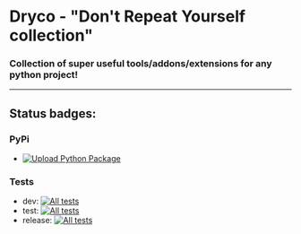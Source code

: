 # Dryco - "Don't Repeat Yourself collection"

### Collection of super useful tools/addons/extensions for any python project!

---

## Status badges:

### PyPi
- [![Upload Python Package](https://github.com/v1a0/dryco/actions/workflows/pypi_publish.yml/badge.svg)](https://github.com/v1a0/dryco/actions/workflows/pypi_publish.yml)

### Tests
- dev: [![All tests](https://github.com/v1a0/dryco/actions/workflows/all_tests.yml/badge.svg?branch=dev&event=push)](https://github.com/v1a0/dryco/actions/workflows/all_tests.yml)
- test: [![All tests](https://github.com/v1a0/dryco/actions/workflows/all_tests.yml/badge.svg?branch=test&event=push)](https://github.com/v1a0/dryco/actions/workflows/all_tests.yml)
- release: [![All tests](https://github.com/v1a0/dryco/actions/workflows/all_tests.yml/badge.svg?branch=release&event=push)](https://github.com/v1a0/dryco/actions/workflows/all_tests.yml)
